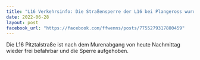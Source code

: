 ```yaml
---
title: "L16 Verkehrsinfo: Die Straßensperre der L16 bei Plangeross wurde soeben aufgehoben"
date: 2022-06-28
layout: post
facebook_url: "https://facebook.com/ffwenns/posts/7755279317880459"
---
```


Die L16 Pitztalstraße ist nach dem Murenabgang von heute Nachmittag wieder frei befahrbar und die Sperre aufgehoben.